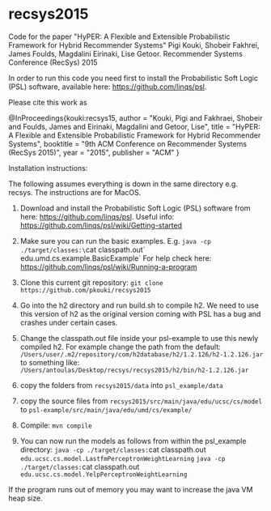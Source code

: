 # recsys2015
Code for the paper "HyPER: A Flexible and Extensible Probabilistic Framework for Hybrid Recommender Systems" Pigi Kouki, Shobeir Fakhrei, James Foulds, Magdalini Eirinaki, Lise Getoor. Recommender Systems Conference (RecSys) 2015

In order to run this code you need first to install the Probabilistic Soft Logic (PSL) software, available here: https://github.com/linqs/psl. 

Please cite this work as

@InProceedings{kouki:recsys15,
  author       = "Kouki, Pigi and Fakhraei, Shobeir and Foulds, James and Eirinaki, Magdalini and Getoor, Lise",
  title        = "HyPER: A Flexible and Extensible Probabilistic Framework for Hybrid Recommender Systems",
  booktitle    = "9th ACM Conference on Recommender Systems (RecSys 2015)",
  year         = "2015",
  publisher    = "ACM"
}



Installation instructions:

The following assumes everything is down in the same directory e.g. recsys. The instructions are for MacOS.

1. Download and install the Probabilistic Soft Logic (PSL) software from here: https://github.com/linqs/psl. 
Useful info: https://github.com/linqs/psl/wiki/Getting-started

2. Make sure you can run the basic examples. E.g. 
`java -cp ./target/classes:\`cat classpath.out\` edu.umd.cs.example.BasicExample`
For help check here: https://github.com/linqs/psl/wiki/Running-a-program

3. Clone this current git repository:
`git clone https://github.com/pkouki/recsys2015`

4. Go into the h2 directory and run build.sh to compile h2. We need to use this version of h2 as the original version coming with PSL has a bug and crashes under certain cases.

5. Change the classpath.out file inside your psl-example to use this newly compiled h2. For example change the path from the default: 
    `/Users/user/.m2/repository/com/h2database/h2/1.2.126/h2-1.2.126.jar `
    to something like:
    `/Users/antoulas/Desktop/recsys/recsys2015/h2/bin/h2-1.2.126.jar `

6. copy the folders from `recsys2015/data` into `psl_example/data`

7. copy the source files from `recsys2015/src/main/java/edu/ucsc/cs/model` to `psl-example/src/main/java/edu/umd/cs/example/`

8. Compile: `mvn compile`

9. You can now run the models as follows from within the psl_example directory:
    `java -cp ./target/classes:`cat classpath.out` edu.ucsc.cs.model.LastfmPerceptronWeightLearning`
    `java -cp ./target/classes:`cat classpath.out` edu.ucsc.cs.model.YelpPerceptronWeightLearning`

If the program runs out of memory you may want to increase the java VM heap size.



